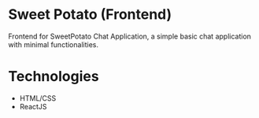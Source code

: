# Sweet Potato (Frontend)
Frontend for SweetPotato Chat Application, a simple basic chat application with minimal functionalities.

# Technologies
* HTML/CSS
* ReactJS
